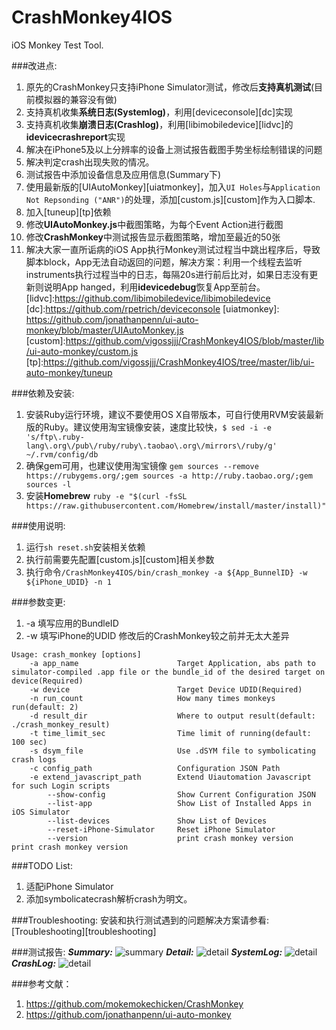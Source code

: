 # CrashMonkey4IOS
iOS Monkey Test Tool.

###改进点:
1. 原先的CrashMonkey只支持iPhone Simulator测试，修改后**支持真机测试**(目前模拟器的兼容没有做)
2. 支持真机收集**系统日志(Systemlog)**，利用[deviceconsole][dc]实现
3. 支持真机收集**崩溃日志(Crashlog)**，利用[libimobiledevice][lidvc]的**idevicecrashreport**实现
4. 解决在iPhone5及以上分辨率的设备上测试报告截图手势坐标绘制错误的问题
5. 解决判定crash出现失败的情况。
6. 测试报告中添加设备信息及应用信息(Summary下)
7. 使用最新版的[UIAutoMonkey][uiatmonkey]，加入`UI Holes`与`Application Not Repsonding ("ANR")`的处理，添加[custom.js][custom]作为入口脚本.
8. 加入[tuneup][tp]依赖
9. 修改**UIAutoMonkey.js**中截图策略，为每个Event Action进行截图
10. 修改**CrashMonkey**中测试报告显示截图策略，增加至最近的50张
11. 解决大家一直所诟病的iOS App执行Monkey测试过程当中跳出程序后，导致脚本block，App无法自动返回的问题，解决方案：利用一个线程去监听instruments执行过程当中的日志，每隔20s进行前后比对，如果日志没有更新则说明App hanged，利用**idevicedebug**恢复App至前台。
  [lidvc]:https://github.com/libimobiledevice/libimobiledevice
  [dc]:https://github.com/rpetrich/deviceconsole
  [uiatmonkey]: https://github.com/jonathanpenn/ui-auto-monkey/blob/master/UIAutoMonkey.js
  [custom]:https://github.com/vigossjjj/CrashMonkey4IOS/blob/master/lib/ui-auto-monkey/custom.js
  [tp]:https://github.com/vigossjjj/CrashMonkey4IOS/tree/master/lib/ui-auto-monkey/tuneup

###依赖及安装:
1. 安装Ruby运行环境，建议不要使用OS X自带版本，可自行使用RVM安装最新版的Ruby。建议使用淘宝镜像安装，速度比较快，`$ sed -i -e 's/ftp\.ruby-lang\.org\/pub\/ruby/ruby\.taobao\.org\/mirrors\/ruby/g' ~/.rvm/config/db`
2. 确保gem可用，也建议使用淘宝镜像 `gem sources --remove https://rubygems.org/;gem sources -a http://ruby.taobao.org/;gem sources -l`
3. 安装**Homebrew** `ruby -e "$(curl -fsSL https://raw.githubusercontent.com/Homebrew/install/master/install)"`

###使用说明:
1. 运行`sh reset.sh`安装相关依赖
2. 执行前需要先配置[custom.js][custom]相关参数
3. 执行命令`/CrashMonkey4IOS/bin/crash_monkey -a ${App_BunnelID} -w ${iPhone_UDID} -n 1`

###参数变更:
1. -a 填写应用的BundleID
2. -w 填写iPhone的UDID
修改后的CrashMonkey较之前并无太大差异
```
Usage: crash_monkey [options]
    -a app_name                      Target Application, abs path to simulator-compiled .app file or the bundle_id of the desired target on device(Required)
    -w device                        Target Device UDID(Required)
    -n run_count                     How many times monkeys run(default: 2)
    -d result_dir                    Where to output result(default: ./crash_monkey_result)
    -t time_limit_sec                Time limit of running(default: 100 sec)
    -s dsym_file                     Use .dSYM file to symbolicating crash logs
    -c config_path                   Configuration JSON Path
    -e extend_javascript_path        Extend Uiautomation Javascript for such Login scripts
        --show-config                Show Current Configuration JSON
        --list-app                   Show List of Installed Apps in iOS Simulator
        --list-devices               Show List of Devices
        --reset-iPhone-Simulator     Reset iPhone Simulator
        --version                    print crash monkey version                  print crash monkey version
```

###TODO List:
1. 适配iPhone Simulator
2. 添加symbolicatecrash解析crash为明文。

###Troubleshooting:
安装和执行测试遇到的问题解决方案请参看:[Troubleshooting][troubleshooting]

###测试报告:
***Summary:***
<img alt="summary" src="https://github.com/vigossjjj/CrashMonkey4IOS/blob/master/pic/summary.jpg">
***Detail:***
<img alt="detail" src="https://github.com/vigossjjj/CrashMonkey4IOS/blob/master/pic/detail.jpg">
***SystemLog:***
<img alt="detail" src="https://github.com/vigossjjj/CrashMonkey4IOS/blob/master/pic/systemlog.jpg">
***CrashLog:***
<img alt="detail" src="https://github.com/vigossjjj/CrashMonkey4IOS/blob/master/pic/crashlog.jpg">

###参考文献：
1. https://github.com/mokemokechicken/CrashMonkey
2. https://github.com/jonathanpenn/ui-auto-monkey
